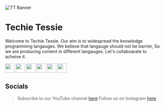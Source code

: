 ![TT Banner](https://user-images.githubusercontent.com/72180173/147873805-2b3ea064-2966-4c41-9cdc-e221bad0c143.png)

# **Techie Tessie**

Welcome to Techie Tessie. Our aim is to widespread the knowledge programming langauges. We believe that langauge should not be barrier, So we are producing content in different langauges. Let's collaboarate to acheive it.

<p align="left">
<a href="mailto:techietessie@gmail.com" style="text-decoration:none">
  <img height="30" src = "https://img.shields.io/badge/gmail-c14438?&style=for-the-badge&logo=gmail&logoColor=white">
</a>
<a href="http://techietessie.com" style="text-decoration:none">
  <img height="30" src = "https://img.shields.io/badge/website-c14438?&style=for-the-badge&logo=internet&logoColor=white">
</a>
<a href="https://www.linkedin.com/company/techie-tessie" style="text-decoration:none">
  <img height="30" src="https://img.shields.io/badge/linkedin-blue.svg?&style=for-the-badge&logo=linkedin&logoColor=white" />
</a>
<a href="https://github.com/Techie-Tessie" style="text-decoration:none">
  <img height="30" src="https://img.shields.io/badge/Github-grey.svg?&style=for-the-badge&logo=Github&logoColor=white" />
</a>
<a href="https://www.instagram.com/techie_tessie" style="text-decoration:none">
  <img height="30" src = "https://img.shields.io/badge/Instagram-%23E4405F.svg?&style=for-the-badge&logo=Instagram&logoColor=white">
</a>
<a href="https://www.youtube.com/channel/UCGCR-PjumUZeuMc0zZOIZdA" style="text-decoration:none">
  <img height="30" src = "https://img.shields.io/badge/YouTube-%23E20036.svg?&style=for-the-badge&logo=YouTube&logoColor=white">
</a>
<br />


## Socials
   
> Subscribe to our YouTube channel [here](https://www.youtube.com/channel/UCd4E0oe8MtnZu_48WvYeLMw)
> Follow us on Instagram [here](https://www.instagram.com/techie_tessie)
